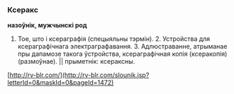 ### Ксеракс
**назоўнік, мужчынскі род**

1. Тое, што і ксераграфія (спецыяльны тэрмін). 2. Устройства для ксераграфічнага электраграфавання. 3. Адлюстраванне, атрыманае пры дапамозе такога ўстройства, ксераграфічная копія (ксеракопія) (размоўнае). || прыметнік: ксераксны.

<a rel="author">[http://rv-blr.com/](http://rv-blr.com/slounik.jsp?letterId=0&maskId=0&pageId=1472)</a>
